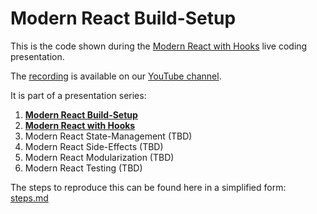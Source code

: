 # Modern React Build-Setup

This is the code shown during the [Modern React with Hooks](https://www.meetup.com/software-enthusiasts/events/266254630/) live coding presentation.

The [recording](https://www.youtube.com/watch?v=0RAP7StsKcg) is available on our [YouTube channel](https://www.youtube.com/channel/UCUzXSmEvF3VEf_TV9q6oAhw).

It is part of a presentation series:
1. **[Modern React Build-Setup](https://github.com/jambit/modern-react/tree/01-build-setup)**
2. **[Modern React with Hooks](https://github.com/jambit/modern-react/tree/02-hooks)**
3. Modern React State-Management (TBD)
4. Modern React Side-Effects (TBD)
5. Modern React Modularization (TBD)
6. Modern React Testing (TBD)

The steps to reproduce this can be found here in a simplified form: [steps.md](./steps.md)
